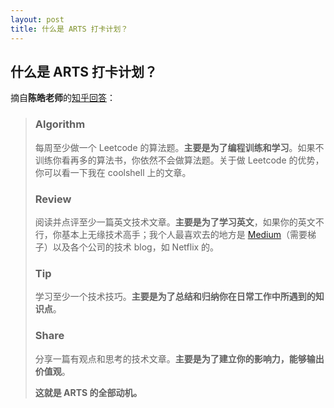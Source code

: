 ```yaml
---
layout: post
title: 什么是 ARTS 打卡计划？
---
```


## 什么是 ARTS 打卡计划？

摘自**陈皓老师**的[知乎回答](https://www.zhihu.com/question/301150832/answer/529809529)：

> ### Algorithm
>
> 每周至少做一个 Leetcode 的算法题。**主要是为了编程训练和学习**。如果不训练你看再多的算法书，你依然不会做算法题。关于做 Leetcode 的优势，你可以看一下我在 coolshell 上的文章。
>
> ### Review
>
> 阅读并点评至少一篇英文技术文章。**主要是为了学习英文**，如果你的英文不行，你基本上无缘技术高手；我个人最喜欢去的地方是 [Medium](http://Medium.com)（需要梯子）以及各个公司的技术 blog，如 Netflix 的。
>
> ### Tip
>
> 学习至少一个技术技巧。**主要是为了总结和归纳你在日常工作中所遇到的知识点**。
>
> ### Share
>
> 分享一篇有观点和思考的技术文章。**主要是为了建立你的影响力，能够输出价值观**。
>
> **这就是 ARTS 的全部动机。**


